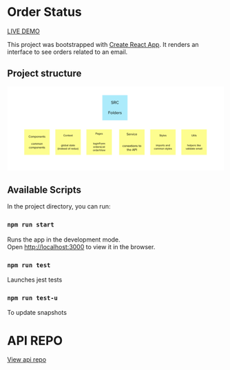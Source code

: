 # Order Status

[LIVE DEMO](https://orders-status-app.vercel.app/)

This project was bootstrapped with [Create React App](https://github.com/facebook/create-react-app).
It renders an interface to see orders related to an email.

## Project structure

![structure](./src/structure.png)

## Available Scripts

In the project directory, you can run:

### `npm run start`

Runs the app in the development mode.\
Open [http://localhost:3000](http://localhost:3000) to view it in the browser.

### `npm run test`

Launches jest tests

### `npm run test-u`

To update snapshots

# API REPO
[View api repo](https://github.com/kimbali/orders-status-app)
